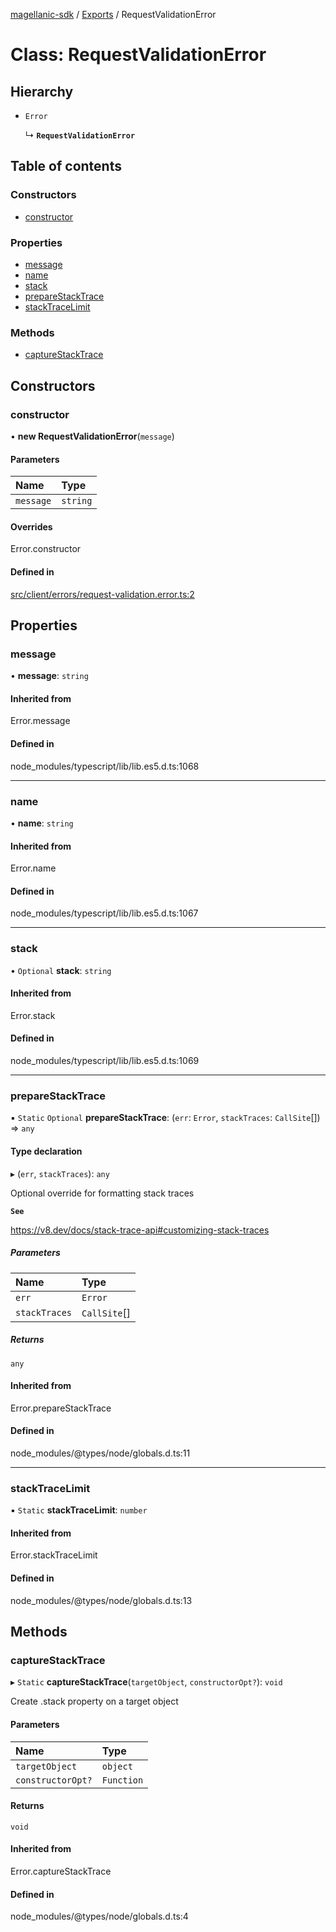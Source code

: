 [magellanic-sdk](../README.md) / [Exports](../modules.md) / RequestValidationError

# Class: RequestValidationError

## Hierarchy

- `Error`

  ↳ **`RequestValidationError`**

## Table of contents

### Constructors

- [constructor](RequestValidationError.md#constructor)

### Properties

- [message](RequestValidationError.md#message)
- [name](RequestValidationError.md#name)
- [stack](RequestValidationError.md#stack)
- [prepareStackTrace](RequestValidationError.md#preparestacktrace)
- [stackTraceLimit](RequestValidationError.md#stacktracelimit)

### Methods

- [captureStackTrace](RequestValidationError.md#capturestacktrace)

## Constructors

### constructor

• **new RequestValidationError**(`message`)

#### Parameters

| Name | Type |
| :------ | :------ |
| `message` | `string` |

#### Overrides

Error.constructor

#### Defined in

[src/client/errors/request-validation.error.ts:2](https://gitlab.com/magellanic/platform/magellanic-ciem/magellanic-ciem-sdk/-/blob/0c28017/src/client/errors/request-validation.error.ts#L2)

## Properties

### message

• **message**: `string`

#### Inherited from

Error.message

#### Defined in

node_modules/typescript/lib/lib.es5.d.ts:1068

___

### name

• **name**: `string`

#### Inherited from

Error.name

#### Defined in

node_modules/typescript/lib/lib.es5.d.ts:1067

___

### stack

• `Optional` **stack**: `string`

#### Inherited from

Error.stack

#### Defined in

node_modules/typescript/lib/lib.es5.d.ts:1069

___

### prepareStackTrace

▪ `Static` `Optional` **prepareStackTrace**: (`err`: `Error`, `stackTraces`: `CallSite`[]) => `any`

#### Type declaration

▸ (`err`, `stackTraces`): `any`

Optional override for formatting stack traces

**`See`**

https://v8.dev/docs/stack-trace-api#customizing-stack-traces

##### Parameters

| Name | Type |
| :------ | :------ |
| `err` | `Error` |
| `stackTraces` | `CallSite`[] |

##### Returns

`any`

#### Inherited from

Error.prepareStackTrace

#### Defined in

node_modules/@types/node/globals.d.ts:11

___

### stackTraceLimit

▪ `Static` **stackTraceLimit**: `number`

#### Inherited from

Error.stackTraceLimit

#### Defined in

node_modules/@types/node/globals.d.ts:13

## Methods

### captureStackTrace

▸ `Static` **captureStackTrace**(`targetObject`, `constructorOpt?`): `void`

Create .stack property on a target object

#### Parameters

| Name | Type |
| :------ | :------ |
| `targetObject` | `object` |
| `constructorOpt?` | `Function` |

#### Returns

`void`

#### Inherited from

Error.captureStackTrace

#### Defined in

node_modules/@types/node/globals.d.ts:4
